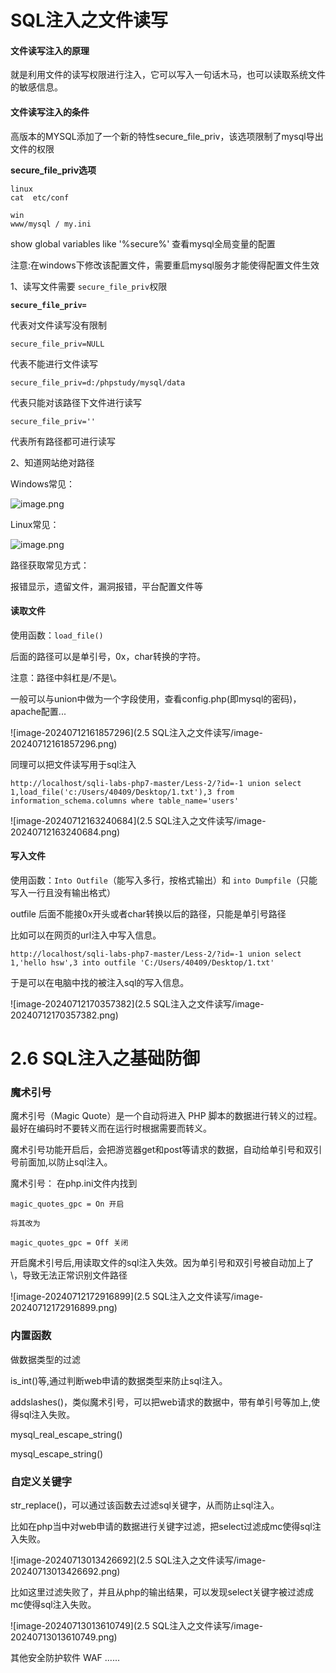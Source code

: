 # SQL注入之文件读写

#### 文件读写注入的原理

就是利用文件的读写权限进行注入，它可以写入一句话木马，也可以读取系统文件的敏感信息。

#### 文件读写注入的条件

高版本的MYSQL添加了一个新的特性secure_file_priv，该选项限制了mysql导出文件的权限

**secure_file_priv选项**

```
linux
cat  etc/conf

win
www/mysql / my.ini

```

show global variables like '%secure%'  查看mysql全局变量的配置

注意:在windows下修改该配置文件，需要重启mysql服务才能使得配置文件生效

1、读写文件需要 `secure_file_priv`权限

**`secure_file_priv=`**

代表对文件读写没有限制

`secure_file_priv=NULL`

代表不能进行文件读写

`secure_file_priv=d:/phpstudy/mysql/data`

代表只能对该路径下文件进行读写

`secure_file_priv=''`

代表所有路径都可进行读写

2、知道网站绝对路径

Windows常见：

![image.png](https://fynotefile.oss-cn-zhangjiakou.aliyuncs.com/fynote/4348/1645161070000/52b8185c15804b098e5832e56952f9d5.png)

Linux常见：

![image.png](https://fynotefile.oss-cn-zhangjiakou.aliyuncs.com/fynote/4348/1645161070000/c22c368cda784e5ebb911ff0bbd0fa99.png)

路径获取常见方式：

报错显示，遗留文件，漏洞报错，平台配置文件等

#### 读取文件

使用函数：`load_file()`

后面的路径可以是单引号，0x，char转换的字符。

注意：路径中斜杠是/不是\。

一般可以与union中做为一个字段使用，查看config.php(即mysql的密码)，apache配置...

![image-20240712161857296](2.5 SQL注入之文件读写/image-20240712161857296.png)	

同理可以把文件读写用于sql注入

```
http://localhost/sqli-labs-php7-master/Less-2/?id=-1 union select 1,load_file('c:/Users/40409/Desktop/1.txt'),3 from information_schema.columns where table_name='users'
```

![image-20240712163240684](2.5 SQL注入之文件读写/image-20240712163240684.png)	

#### 写入文件

使用函数：`Into Outfile`（能写入多行，按格式输出）和 `into Dumpfile`（只能写入一行且没有输出格式）

outfile 后面不能接0x开头或者char转换以后的路径，只能是单引号路径

比如可以在网页的url注入中写入信息。

```
http://localhost/sqli-labs-php7-master/Less-2/?id=-1 union select 1,'hello hsw',3 into outfile 'C:/Users/40409/Desktop/1.txt'
```

于是可以在电脑中找的被注入sql的写入信息。

![image-20240712170357382](2.5 SQL注入之文件读写/image-20240712170357382.png)	

# 2.6 SQL注入之基础防御

### 魔术引号

魔术引号（Magic Quote）是一个自动将进入 PHP 脚本的数据进行转义的过程。
最好在编码时不要转义而在运行时根据需要而转义。

魔术引号功能开启后，会把游览器get和post等请求的数据，自动给单引号和双引号前面加\,以防止sql注入。

魔术引号：
在php.ini文件内找到

```
magic_quotes_gpc = On 开启

将其改为

magic_quotes_gpc = Off 关闭
```

开启魔术引号后,用读取文件的sql注入失效。因为单引号和双引号被自动加上了\，导致无法正常识别文件路径

![image-20240712172916899](2.5 SQL注入之文件读写/image-20240712172916899.png)	

### 内置函数

做数据类型的过滤

is_int()等,通过判断web申请的数据类型来防止sql注入。

addslashes()，类似魔术引号，可以把web请求的数据中，带有单引号等加上\,使得sql注入失败。

mysql_real_escape_string()

mysql_escape_string()

### 自定义关键字

str_replace()，可以通过该函数去过滤sql关键字，从而防止sql注入。

比如在php当中对web申请的数据进行关键字过滤，把select过滤成mc使得sql注入失败。

![image-20240713013426692](2.5 SQL注入之文件读写/image-20240713013426692.png)	

比如这里过滤失败了，并且从php的输出结果，可以发现select关键字被过滤成mc使得sql注入失败。

![image-20240713013610749](2.5 SQL注入之文件读写/image-20240713013610749.png)	

其他安全防护软件 WAF ......
